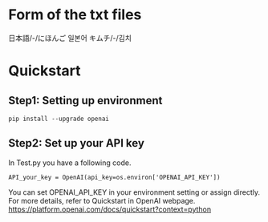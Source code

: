 ﻿# Form of the txt files
日本語/-/にほんご 일본어
キムチ/-/김치

# Quickstart
## Step1: Setting up environment
```
pip install --upgrade openai
```

## Step2: Set up your API key
In Test.py you have a following code.
```
API_your_key = OpenAI(api_key=os.environ['OPENAI_API_KEY'])
```
You can set OPENAI_API_KEY in your environment setting or assign directly.
For more details, refer to Quickstart in OpenAI webpage.
https://platform.openai.com/docs/quickstart?context=python

